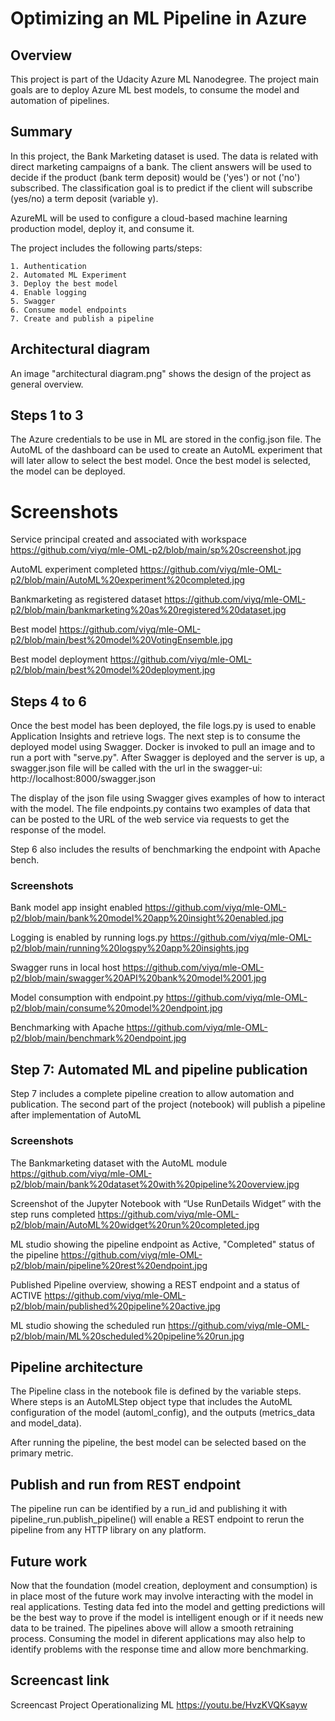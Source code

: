 # Optimizing an ML Pipeline in Azure

## Overview
This project is part of the Udacity Azure ML Nanodegree.
The project main goals are to deploy Azure ML best models, to consume the model and automation of pipelines.

## Summary

In this project, the Bank Marketing dataset is used. The data is related with direct marketing campaigns of a bank. The client answers will be used to decide if the product (bank term deposit) 
would be ('yes') or not ('no') subscribed. The classification goal is to predict if the client will subscribe (yes/no) a term deposit (variable y).

AzureML will be used to configure a cloud-based machine learning production model, deploy it, and consume it. 

The project includes the following parts/steps:

    1. Authentication
    2. Automated ML Experiment
    3. Deploy the best model
    4. Enable logging
    5. Swagger
    6. Consume model endpoints
    7. Create and publish a pipeline
    
## Architectural diagram

An image "architectural diagram.png" shows the design of the project as general overview. 

## Steps 1 to 3

The Azure credentials to be use in ML are stored in the config.json file. The AutoML of the dashboard can be used to create an AutoML experiment
that will later allow to select the best model. Once the best model is selected, the model can be deployed.

# Screenshots

Service principal created and associated with workspace
https://github.com/viyq/mle-OML-p2/blob/main/sp%20screenshot.jpg

AutoML experiment completed 
https://github.com/viyq/mle-OML-p2/blob/main/AutoML%20experiment%20completed.jpg

Bankmarketing as registered dataset 
https://github.com/viyq/mle-OML-p2/blob/main/bankmarketing%20as%20registered%20dataset.jpg

Best model 
https://github.com/viyq/mle-OML-p2/blob/main/best%20model%20VotingEnsemble.jpg

Best model deployment 
https://github.com/viyq/mle-OML-p2/blob/main/best%20model%20deployment.jpg

## Steps 4 to 6

Once the best model has been deployed, the file logs.py is used to enable Application Insights and retrieve logs. The next step is to consume the deployed model
using Swagger. Docker is invoked to pull an image and to run a port with "serve.py". After Swagger is deployed and the server is up, a swagger.json file will be 
called with the url in the swagger-ui:    http://localhost:8000/swagger.json

The display of the json file using Swagger gives examples of how to interact with the model. The file endpoints.py contains two examples of data that can be posted
to the URL of the web service via requests to get the response of the model.

Step 6 also includes the results of benchmarking the endpoint with Apache bench.

### Screenshots

Bank model app insight enabled
https://github.com/viyq/mle-OML-p2/blob/main/bank%20model%20app%20insight%20enabled.jpg

Logging is enabled by running logs.py
https://github.com/viyq/mle-OML-p2/blob/main/running%20logspy%20app%20insights.jpg

Swagger runs in local host
https://github.com/viyq/mle-OML-p2/blob/main/swagger%20API%20bank%20model%2001.jpg

Model consumption with endpoint.py 
https://github.com/viyq/mle-OML-p2/blob/main/consume%20model%20endpoint.jpg

Benchmarking with Apache
https://github.com/viyq/mle-OML-p2/blob/main/benchmark%20endpoint.jpg

## Step 7: Automated ML and pipeline publication

Step 7 includes a complete pipeline creation to allow automation and publication. The second part of the project (notebook) will publish a pipeline after implementation of AutoML

### Screenshots

The Bankmarketing dataset with the AutoML module
https://github.com/viyq/mle-OML-p2/blob/main/bank%20dataset%20with%20pipeline%20overview.jpg

Screenshot of the Jupyter Notebook with “Use RunDetails Widget” with the step runs completed
https://github.com/viyq/mle-OML-p2/blob/main/AutoML%20widget%20run%20completed.jpg

ML studio showing the pipeline endpoint as Active, "Completed" status of the pipeline
https://github.com/viyq/mle-OML-p2/blob/main/pipeline%20rest%20endpoint.jpg

Published Pipeline overview, showing a REST endpoint and a status of ACTIVE
https://github.com/viyq/mle-OML-p2/blob/main/published%20pipeline%20active.jpg

ML studio showing the scheduled run
https://github.com/viyq/mle-OML-p2/blob/main/ML%20scheduled%20pipeline%20run.jpg

## Pipeline architecture

The Pipeline class in the notebook file is defined by the variable steps. Where steps is an AutoMLStep object type that includes the AutoML configuration of the model (automl_config), 
and the outputs (metrics_data and model_data).

After running the pipeline, the best model can be selected based on the primary metric.

## Publish and run from REST endpoint

The pipeline run can be identified by a run_id and publishing it with pipeline_run.publish_pipeline() will enable a REST endpoint to rerun the pipeline from any HTTP library on any platform.

## Future work

Now that the foundation (model creation, deployment and consumption) is in place most of the future work may involve interacting with the model in real applications.
Testing data fed into the model and getting predictions will be the best way to prove if the model is intelligent enough or if it needs new data to be trained. 
The pipelines above will allow a smooth retraining process. Consuming the model in diferent applications may also help to identify problems with the response time and 
allow more benchmarking.
 
## Screencast link

Screencast Project Operationalizing ML
https://youtu.be/HvzKVQKsayw

